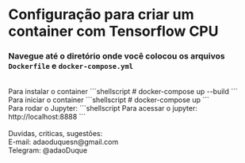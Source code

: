 # Configuração para criar um container com Tensorflow CPU
### Navegue até o diretório onde você colocou os arquivos `Dockerfile` e `docker-compose.yml`
<br />
Para instalar o container
```shellscript
# docker-compose up --build
```

<br />
Para iniciar o container
```shellscript
# docker-compose up
```

<br />
Para rodar o Jupyter:
```shellscript
Para acessar o jupyter: http://localhost:8888
```

<br />
<br />
Duvidas, criticas, sugestões:<br>
E-mail: adaoduquesn@gmail.com<br>
Telegram: @adaoDuque <br>

